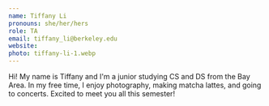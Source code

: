 ```yaml
---
name: Tiffany Li
pronouns: she/her/hers
role: TA
email: tiffany_li@berkeley.edu
website: 
photo: tiffany-li-1.webp
---
```


Hi! My name is Tiffany and I'm a junior studying CS and DS from the Bay Area. In my free time, I enjoy photography, making matcha lattes, and going to concerts. Excited to meet you all this semester!